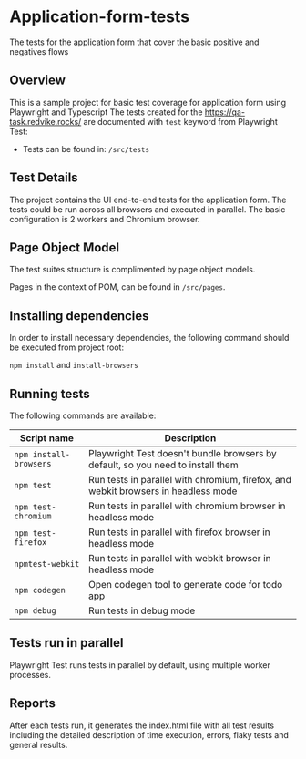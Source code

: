 # Application-form-tests
The tests for the application form that cover the basic positive and negatives flows

## Overview

This is a sample project for basic test coverage for application form using Playwright and Typescript
The tests created for the https://qa-task.redvike.rocks/ are documented with `test` keyword from Playwright Test:

- Tests can be found in: `/src/tests`

## Test Details

The project contains the UI end-to-end tests for the application form. The tests could be run across all browsers and executed in parallel.
The basic configuration is 2 workers and Chromium browser.

## Page Object Model

The test suites structure is complimented by page object models.

Pages in the context of POM, can be found in `/src/pages`.

## Installing dependencies

In order to install necessary dependencies, the following command should be executed from project root:

`npm install` and `install-browsers`

## Running tests

The following commands are available:

| Script name            | Description                                                                        |
|------------------------| ---------------------------------------------------------------------------------- |
| `npm install-browsers` | Playwright Test doesn't bundle browsers by default, so you need to install them    |
| `npm test`             | Run tests in parallel with chromium, firefox, and webkit browsers in headless mode |
| `npm test-chromium`    | Run tests in parallel with chromium browser in headless mode                       |
| `npm test-firefox`     | Run tests in parallel with firefox browser in headless mode                        |
| `npmtest-webkit`       | Run tests in parallel with webkit browser in headless mode                         |
| `npm codegen`          | Open codegen tool to generate code for todo app                                    |
| `npm debug`            | Run tests in debug mode                                                            |

## Tests run in parallel

Playwright Test runs tests in parallel by default, using multiple worker processes.


## Reports

After each tests run, it generates the index.html file with all test results including the detailed description of time execution, errors, flaky tests and general results. 

